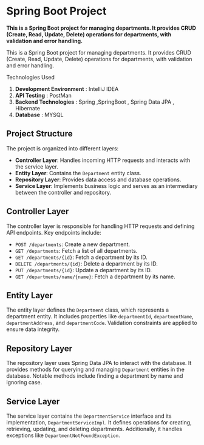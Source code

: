 # Spring Boot Project


**This is a Spring Boot project for managing departments. It provides CRUD (Create, Read, Update, Delete) operations for departments, with validation and error handling.**

 This is a Spring Boot project for managing departments. It provides CRUD (Create, Read, Update, Delete) operations for departments, with validation and error handling.
 
 Technologies Used 
 1. **Development Environment**  : IntelliJ IDEA
 2. **API Testing** : PostMan 
 3. **Backend Technologies** : Spring ,SpringBoot , Spring Data JPA , Hibernate
 4. **Database** : MYSQL

## Project Structure

The project is organized into different layers:

-   **Controller Layer**: Handles incoming HTTP requests and interacts with the service layer.
-   **Entity Layer**: Contains the `Department` entity class.
-   **Repository Layer**: Provides data access and database operations.
-   **Service Layer**: Implements business logic and serves as an intermediary between the controller and repository.

## Controller Layer

The controller layer is responsible for handling HTTP requests and defining API endpoints. Key endpoints include:

-   `POST /departments`: Create a new department.
-   `GET /departments`: Fetch a list of all departments.
-   `GET /departments/{id}`: Fetch a department by its ID.
-   `DELETE /departments/{id}`: Delete a department by its ID.
-   `PUT /departments/{id}`: Update a department by its ID.
-   `GET /departments/name/{name}`: Fetch a department by its name.

## Entity Layer

The entity layer defines the `Department` class, which represents a department entity. It includes properties like `departmentId`, `departmentName`, `departmentAddress`, and `departmentCode`. Validation constraints are applied to ensure data integrity.

## Repository Layer

The repository layer uses Spring Data JPA to interact with the database. It provides methods for querying and managing `Department` entities in the database. Notable methods include finding a department by name and ignoring case.

## Service Layer

The service layer contains the `DepartmentService` interface and its implementation, `DepartmentServiceImpl`. It defines operations for creating, retrieving, updating, and deleting departments. Additionally, it handles exceptions like `DepartmentNotFoundException`.


